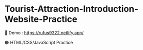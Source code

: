 # Tourist-Attraction-Introduction-Website-Practice

🔵 Demo : https://rufus9322.netlify.app/

🟠 HTML/CSS/JavaScript Practice
